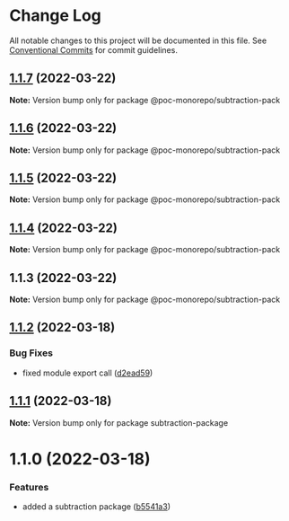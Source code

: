# Change Log

All notable changes to this project will be documented in this file.
See [Conventional Commits](https://conventionalcommits.org) for commit guidelines.

## [1.1.7](https://github.com/mandyHellz/poc-monorepo/compare/@poc-monorepo/subtraction-pack@1.1.6...@poc-monorepo/subtraction-pack@1.1.7) (2022-03-22)

**Note:** Version bump only for package @poc-monorepo/subtraction-pack





## [1.1.6](https://github.com/mandyHellz/poc-monorepo/compare/@poc-monorepo/subtraction-pack@1.1.5...@poc-monorepo/subtraction-pack@1.1.6) (2022-03-22)

**Note:** Version bump only for package @poc-monorepo/subtraction-pack





## [1.1.5](https://github.com/mandyHellz/poc-monorepo/compare/@poc-monorepo/subtraction-pack@1.1.4...@poc-monorepo/subtraction-pack@1.1.5) (2022-03-22)

**Note:** Version bump only for package @poc-monorepo/subtraction-pack





## [1.1.4](https://github.com/mandyHellz/poc-monorepo/compare/@poc-monorepo/subtraction-pack@1.1.3...@poc-monorepo/subtraction-pack@1.1.4) (2022-03-22)

**Note:** Version bump only for package @poc-monorepo/subtraction-pack





## 1.1.3 (2022-03-22)

**Note:** Version bump only for package @poc-monorepo/subtraction-pack





## [1.1.2](https://github.com/mandyHellz/poc-monorepo/compare/subtraction-package@1.1.1...subtraction-package@1.1.2) (2022-03-18)


### Bug Fixes

* fixed module export call ([d2ead59](https://github.com/mandyHellz/poc-monorepo/commit/d2ead59ff9a0945f1193df99151405486fab7da7))





## [1.1.1](https://github.com/mandyHellz/poc-monorepo/compare/subtraction-package@1.1.0...subtraction-package@1.1.1) (2022-03-18)

**Note:** Version bump only for package subtraction-package





# 1.1.0 (2022-03-18)


### Features

* added a subtraction package ([b5541a3](https://github.com/mandyHellz/poc-monorepo/commit/b5541a3bb399e0fcdd92f33ee1d9a207509452c4))
